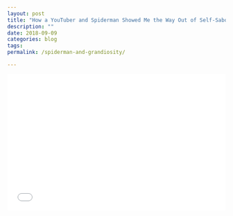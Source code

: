```yaml
---
layout: post
title: "How a YouTuber and Spiderman Showed Me the Way Out of Self-Sabotage"
description: ""
date: 2018-09-09
categories: blog
tags: 
permalink: /spiderman-and-grandiosity/

---
```


<iframe width="100%" height="315" src="//www.youtube.com/embed/UD0cNRsJugg?start=293&end=393" frameborder="0"> </iframe>

